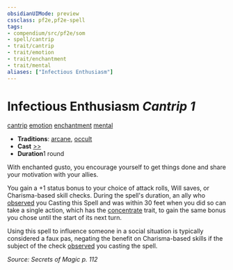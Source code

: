 ```yaml
---
obsidianUIMode: preview
cssclass: pf2e,pf2e-spell
tags:
- compendium/src/pf2e/som
- spell/cantrip
- trait/cantrip
- trait/emotion
- trait/enchantment
- trait/mental
aliases: ["Infectious Enthusiasm"]
---
```

# Infectious Enthusiasm *Cantrip 1*   
[cantrip](/rules/traits/cantrip.md)  [emotion](/rules/traits/emotion.md)  [enchantment](/rules/traits/enchantment.md)  [mental](/rules/traits/mental.md)  

- **Traditions**: [arcane](/rules/traits/arcane.md), [occult](/rules/traits/occult.md)
- **Cast** [>>](/rules/core-rulebook/chapter-9-playing-the-game.md#Actions "Two-Action") 
- **Duration**1 round

With enchanted gusto, you encourage yourself to get things done and share your motivation with your allies.

You gain a +1 status bonus to your choice of attack rolls, Will saves, or Charisma-based skill checks. During the spell's duration, an ally who [observed](/rules/conditions.md#Observed) you Casting this Spell and was within 30 feet when you did so can take a single action, which has the [concentrate](/rules/traits/concentrate.md) trait, to gain the same bonus you chose until the start of its next turn.

Using this spell to influence someone in a social situation is typically considered a faux pas, negating the benefit on Charisma-based skills if the subject of the check [observed](/rules/conditions.md#Observed) you casting the spell.

*Source: Secrets of Magic p. 112*